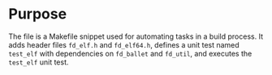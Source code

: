 # Purpose
The file is a Makefile snippet used for automating tasks in a build process. It adds header files `fd_elf.h` and `fd_elf64.h`, defines a unit test named `test_elf` with dependencies on `fd_ballet` and `fd_util`, and executes the `test_elf` unit test.
